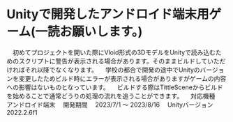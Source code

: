 # Unityで開発したアンドロイド端末用ゲーム(一読お願いします。)
　初めてプロジェクトを開いた際にVloid形式の3DモデルをUnityで読み込むためのスクリプトに警告が表示される場合があります。そのままビルドしていただければそれ以降でなくなります。
　学校の都合で開発の途中でUnityのバージョンを変更したためビルド時にエラーが表示される場合がありますがゲームの内容への影響はないものとなっています。
　ビルドする際はTittleSceneからビルドを始めることで通常どうりの処理の流れを追うことができます。
　対応機種　	アンドロイド端末
　開発期間　	2023/7/1 ～ 2023/8/16
　Unityバージョン	2022.2.6f1
